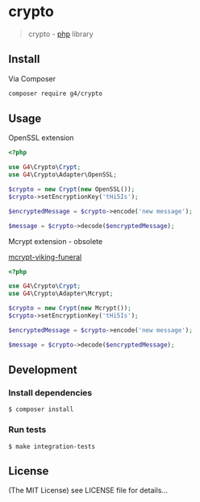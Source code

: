 crypto
======

> crypto - [php](http://php.net) library

## Install
Via Composer

```sh
composer require g4/crypto
```

## Usage

OpenSSL extension

``` php
<?php

use G4\Crypto\Crypt;
use G4\Crypto\Adapter\OpenSSL;

$crypto = new Crypt(new OpenSSL());
$crypto->setEncryptionKey('tHi5Is');

$encryptedMessage = $crypto->encode('new message');

$message = $crypto->decode($encryptedMessage);

```

Mcrypt extension - obsolete

[mcrypt-viking-funeral](https://wiki.php.net/rfc/mcrypt-viking-funeral)

``` php
<?php

use G4\Crypto\Crypt;
use G4\Crypto\Adapter\Mcrypt;

$crypto = new Crypt(new Mcrypt());
$crypto->setEncryptionKey('tHi5Is');

$encryptedMessage = $crypto->encode('new message');

$message = $crypto->decode($encryptedMessage);

```

## Development

### Install dependencies

    $ composer install

### Run tests

    $ make integration-tests

## License

(The MIT License)
see LICENSE file for details...